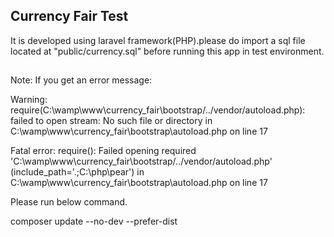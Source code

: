 ## Currency Fair Test

It is developed using laravel framework(PHP).please do import a sql file located at "public/currency.sql" before running this app in test environment.

## 
Note: If you get an error message:

Warning: require(C:\wamp\www\currency_fair\bootstrap/../vendor/autoload.php): failed to open stream: No such file or directory in C:\wamp\www\currency_fair\bootstrap\autoload.php on line 17

Fatal error: require(): Failed opening required 'C:\wamp\www\currency_fair\bootstrap/../vendor/autoload.php' (include_path='.;C:\php\pear') in C:\wamp\www\currency_fair\bootstrap\autoload.php on line 17

Please run below command.

composer update --no-dev --prefer-dist
